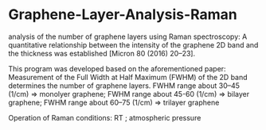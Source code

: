 # Graphene-Layer-Analysis-Raman

analysis of the number of graphene layers using Raman spectroscopy: A quantitative relationship between the intensity of the graphene 2D band and the thickness was established [Micron 80 (2016) 20–23].

This program was developed based on the aforementioned paper: Measurement of the Full Width at Half Maximum (FWHM) of the 2D band determines the number of graphene layers. 
FWHM range about 30–45 (1/cm) => monolyer graphene;
FWHM range about 45-60 (1/cm) => bilayer graphene;
FWHM range about 60–75 (1/cm) => trilayer graphene

Operation of Raman conditions: RT ;  atmospheric pressure
